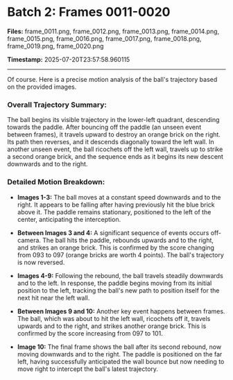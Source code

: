 # Batch 2: Frames 0011-0020

**Files:** frame_0011.png, frame_0012.png, frame_0013.png, frame_0014.png, frame_0015.png, frame_0016.png, frame_0017.png, frame_0018.png, frame_0019.png, frame_0020.png

**Timestamp:** 2025-07-20T23:57:58.960115

---

Of course. Here is a precise motion analysis of the ball's trajectory based on the provided images.

### Overall Trajectory Summary:
The ball begins its visible trajectory in the lower-left quadrant, descending towards the paddle. After bouncing off the paddle (an unseen event between frames), it travels upward to destroy an orange brick on the right. Its path then reverses, and it descends diagonally toward the left wall. In another unseen event, the ball ricochets off the left wall, travels up to strike a second orange brick, and the sequence ends as it begins its new descent downwards and to the right.

### Detailed Motion Breakdown:
*   **Images 1-3:** The ball moves at a constant speed downwards and to the right. It appears to be falling after having previously hit the blue brick above it. The paddle remains stationary, positioned to the left of the center, anticipating the interception.

*   **Between Images 3 and 4:** A significant sequence of events occurs off-camera. The ball hits the paddle, rebounds upwards and to the right, and strikes an orange brick. This is confirmed by the score changing from 093 to 097 (orange bricks are worth 4 points). The ball's trajectory is now reversed.

*   **Images 4-9:** Following the rebound, the ball travels steadily downwards and to the left. In response, the paddle begins moving from its initial position to the left, tracking the ball's new path to position itself for the next hit near the left wall.

*   **Between Images 9 and 10:** Another key event happens between frames. The ball, which was about to hit the left wall, ricochets off it, travels upwards and to the right, and strikes another orange brick. This is confirmed by the score increasing from 097 to 101.

*   **Image 10:** The final frame shows the ball after its second rebound, now moving downwards and to the right. The paddle is positioned on the far left, having successfully anticipated the wall bounce but now needing to move right to intercept the ball's latest trajectory.
